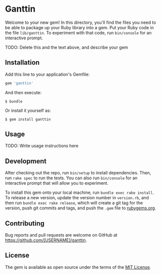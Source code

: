 # Ganttin

Welcome to your new gem! In this directory, you'll find the files you need to be able to package up your Ruby library into a gem. Put your Ruby code in the file `lib/ganttin`. To experiment with that code, run `bin/console` for an interactive prompt.

TODO: Delete this and the text above, and describe your gem

## Installation

Add this line to your application's Gemfile:

```ruby
gem 'ganttin'
```

And then execute:

    $ bundle

Or install it yourself as:

    $ gem install ganttin

## Usage

TODO: Write usage instructions here

## Development

After checking out the repo, run `bin/setup` to install dependencies. Then, run `rake spec` to run the tests. You can also run `bin/console` for an interactive prompt that will allow you to experiment.

To install this gem onto your local machine, run `bundle exec rake install`. To release a new version, update the version number in `version.rb`, and then run `bundle exec rake release`, which will create a git tag for the version, push git commits and tags, and push the `.gem` file to [rubygems.org](https://rubygems.org).

## Contributing

Bug reports and pull requests are welcome on GitHub at https://github.com/[USERNAME]/ganttin.


## License

The gem is available as open source under the terms of the [MIT License](http://opensource.org/licenses/MIT).

